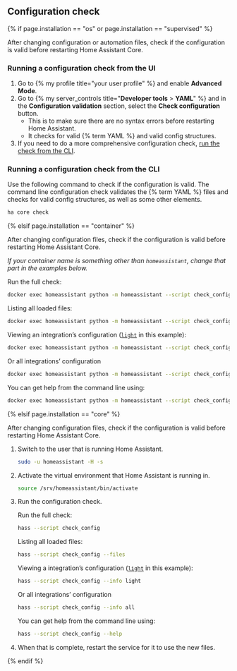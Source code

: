 ## Configuration check

{% if page.installation == "os" or page.installation == "supervised" %}

After changing configuration or automation files, check if the configuration is valid before restarting Home Assistant Core.

### Running a configuration check from the UI

1. Go to {% my profile title="your user profile" %} and enable **Advanced Mode**.
2. Go to {% my server_controls title="**Developer tools** > **YAML**" %} and in the **Configuration validation** section, select the **Check configuration** button.
   - This is to make sure there are no syntax errors before restarting Home Assistant.
   - It checks for valid {% term YAML %} and valid config structures.
3. If you need to do a more comprehensive configuration check, [run the check from the CLI](#to-run-a-configuration-check-from-the-cli).

### Running a configuration check from the CLI

Use the following command to check if the configuration is valid. The command line configuration check validates the {% term YAML %} files and checks for valid config structures, as well as some other elements.

```bash
ha core check
```

{% elsif page.installation == "container" %}

After changing configuration files, check if the configuration is valid before restarting Home Assistant Core.

_If your container name is something other than `homeassistant`, change that part in the examples below._

Run the full check:

```bash
docker exec homeassistant python -m homeassistant --script check_config --config /config
```

Listing all loaded files:

```bash
docker exec homeassistant python -m homeassistant --script check_config --files
```

Viewing an integration’s configuration ([`light`](/integrations/light) in this example):

```bash
docker exec homeassistant python -m homeassistant --script check_config --info light
```

Or all integrations’ configuration

```bash
docker exec homeassistant python -m homeassistant --script check_config --info all
```

You can get help from the command line using:

```bash
docker exec homeassistant python -m homeassistant --script check_config --help
```

{% elsif page.installation == "core" %}

After changing configuration files, check if the configuration is valid before restarting Home Assistant Core.

1. Switch to the user that is running Home Assistant.

    ```bash
    sudo -u homeassistant -H -s
    ```

2. Activate the virtual environment that Home Assistant is running in.

    ```bash
    source /srv/homeassistant/bin/activate
    ```

3. Run the configuration check.

    Run the full check:

    ```bash
    hass --script check_config
    ```

    Listing all loaded files:

    ```bash
    hass --script check_config --files
    ```

    Viewing a integration’s configuration ([`light`](/integrations/light) in this example):

    ```bash
    hass --script check_config --info light
    ```

    Or all integrations’ configuration

    ```bash
    hass --script check_config --info all
    ```

    You can get help from the command line using:

    ```bash
    hass --script check_config --help
    ```

4. When that is complete, restart the service for it to use the new files.

{% endif %}
